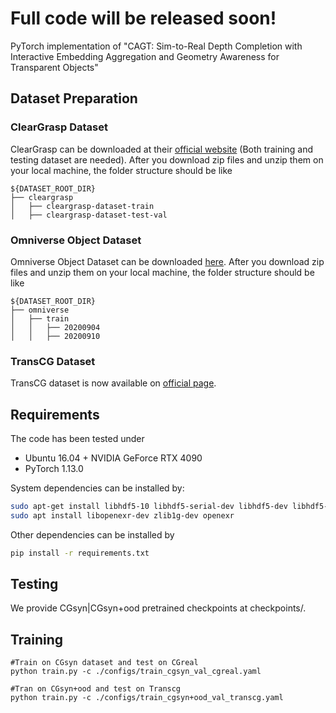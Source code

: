 # Full code will be released soon!

PyTorch implementation of "CAGT: Sim-to-Real Depth Completion with Interactive Embedding Aggregation and Geometry Awareness for Transparent Objects"

## Dataset Preparation
### ClearGrasp Dataset
ClearGrasp can be downloaded at their [official website](https://sites.google.com/view/cleargrasp/data) (Both training and testing dataset are needed). After you download zip files and unzip them on your local machine, the folder structure should be like
```
${DATASET_ROOT_DIR}
├── cleargrasp
│   ├── cleargrasp-dataset-train
│   ├── cleargrasp-dataset-test-val
```
### Omniverse Object Dataset
Omniverse Object Dataset can be downloaded [here](https://drive.google.com/drive/folders/1wCB1vZ1F3up5FY5qPjhcfSfgXpAtn31H?usp=sharing). After you download zip files and unzip them on your local machine, the folder structure should be like
```
${DATASET_ROOT_DIR}
├── omniverse
│   ├── train
│   │	├── 20200904
│   │	├── 20200910
```
### TransCG Dataset
TransCG dataset is now available on [official page](https://graspnet.net/transcg). 

## Requirements
The code has been tested under

- Ubuntu 16.04 + NVIDIA GeForce RTX 4090
- PyTorch 1.13.0

System dependencies can be installed by:

```bash
sudo apt-get install libhdf5-10 libhdf5-serial-dev libhdf5-dev libhdf5-cpp-11
sudo apt install libopenexr-dev zlib1g-dev openexr
```

Other dependencies can be installed by

```bash
pip install -r requirements.txt
```

## Testing
We provide CGsyn|CGsyn+ood pretrained checkpoints at checkpoints/.

## Training

```
#Train on CGsyn dataset and test on CGreal
python train.py -c ./configs/train_cgsyn_val_cgreal.yaml

#Tran on CGsyn+ood and test on Transcg
python train.py -c ./configs/train_cgsyn+ood_val_transcg.yaml

```
